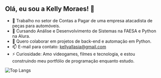 ## Olá, eu sou a Kelly Moraes! 👋

- 🔭 Trabalho no setor de Contas a Pagar de uma empresa atacadista de peças para automóveis.
- 🌱 Cursando Análise e Desenvolvimento de Sistemas na FAESA e Python na Alura.
- 👯 Quero colaborar em projetos de back-end e automação em Python.
- 📫 E-mail para contato: kellyallasia@gmail.com
- ⚡ Curiosidade: Amo videogames, filmes e tecnologia, e estou construindo meu portfólio de programação enquanto estudo.
  
![Top Langs](https://github-readme-stats.vercel.app/api/top-langs/?username=devKellyMoraes&layout=compact&theme=dark)
